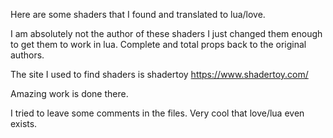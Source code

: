 
Here are some shaders that I found and translated to lua/love.

I am absolutely not the author of these shaders I just changed them enough to get them to work in lua. Complete and total props back to the original authors.

The site I used to find shaders is shadertoy https://www.shadertoy.com/

Amazing work is done there.

I tried to leave some comments in the files. Very cool that love/lua even exists.